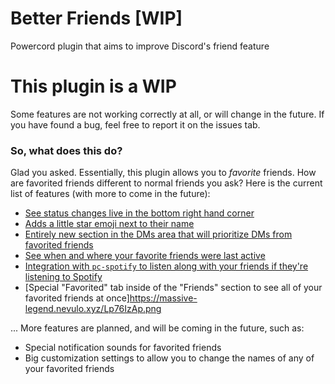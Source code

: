 # Better Friends [WIP]
Powercord plugin that aims to improve Discord's friend feature

# This plugin is a WIP
Some features are not working correctly at all, or will change in the future. If you have found a bug, feel free to report it on the issues tab.

### So, what does this do?
Glad you asked. Essentially, this plugin allows you to *favorite* friends. 
How are favorited friends different to normal friends you ask? Here is the current list of features (with more to come in the future):

* [See status changes live in the bottom right hand corner](https://massive-legend.nevulo.xyz/ZDW25DI9.gif)
* [Adds a little star emoji next to their name](https://massive-legend.nevulo.xyz/QhzivMAb.png)
* [Entirely new section in the DMs area that will prioritize DMs from favorited friends](https://massive-legend.nevulo.xyz/f11PuwZH.png)
* [See when and where your favorite friends were last active](https://massive-legend.nevulo.xyz/DOZPdrTn.mp4)
* [Integration with `pc-spotify` to listen along with your friends if they're listening to Spotify](https://massive-legend.nevulo.xyz/tCO7Kn55.mp4)
* [Special "Favorited" tab inside of the "Friends" section to see all of your favorited friends at once]https://massive-legend.nevulo.xyz/Lp76IzAp.png

... More features are planned, and will be coming in the future, such as:
* Special notification sounds for favorited friends
* Big customization settings to allow you to change the names of any of your favorited friends
